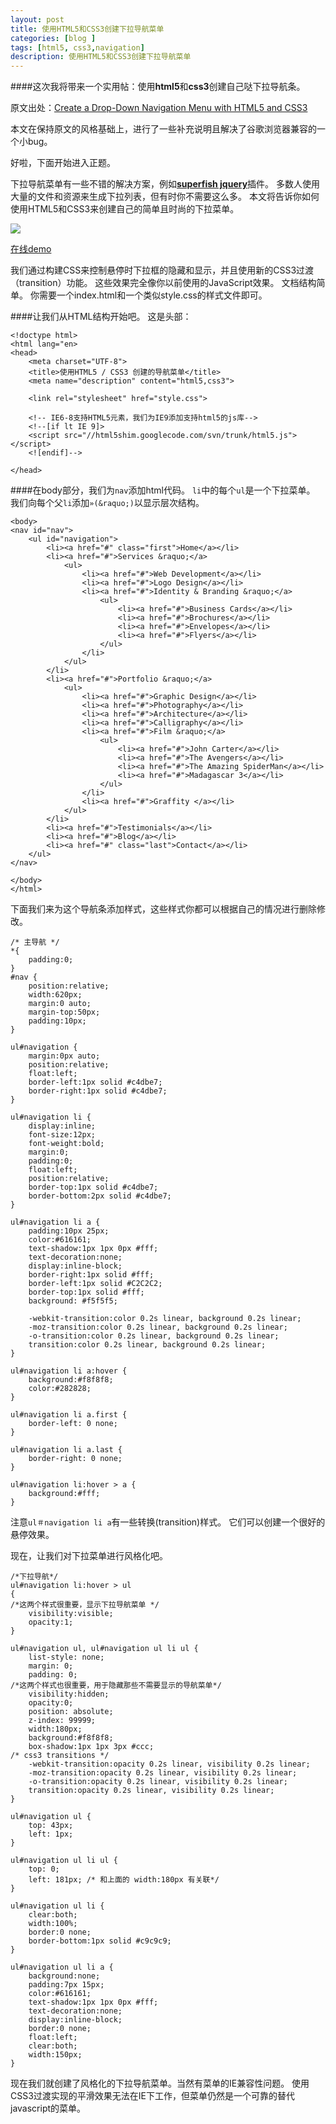 ```yaml
---
layout: post
title: 使用HTML5和CSS3创建下拉导航菜单
categories: [blog ]
tags: [html5, css3,navigation]
description: 使用HTML5和CSS3创建下拉导航菜单
---
```


####这次我将带来一个实用帖：使用**html5**和**css3**创建自己哒下拉导航条。

原文出处：[Create a Drop-Down Navigation Menu with HTML5 and CSS3](https://deliciousthemes.com/create-a-drop-down-navigation-menu-with-html5-and-css3/)

本文在保持原文的风格基础上，进行了一些补充说明且解决了谷歌浏览器兼容的一个小bug。

好啦，下面开始进入正题。

下拉导航菜单有一些不错的解决方案，例如[**superfish jquery**](https://plugins.jquery.com/superfish/)插件。 多数人使用大量的文件和资源来生成下拉列表，但有时你不需要这么多。 本文将告诉你如何使用HTML5和CSS3来创建自己的简单且时尚的下拉菜单。

![](../img/myimg/navigation-with-css3-and-html5.png)


[在线demo](http://htmlpreview.github.io/?https://github.com/SunYuqing/demo1/blob/master/index.html)

我们通过构建CSS来控制悬停时下拉框的隐藏和显示，并且使用新的CSS3过渡（transition）功能。 这些效果完全像你以前使用的JavaScript效果。 文档结构简单。 你需要一个index.html和一个类似style.css的样式文件即可。

####让我们从HTML结构开始吧。 这是头部：
```
<!doctype html>
<html lang="en>
<head>
	<meta charset="UTF-8">
	<title>使用HTML5 / CSS3 创建的导航菜单</title>
	<meta name="description" content="html5,css3">

	<link rel="stylesheet" href="style.css">

	<!-- IE6-8支持HTML5元素，我们为IE9添加支持html5的js库--> 
	<!--[if lt IE 9]>
	<script src="//html5shim.googlecode.com/svn/trunk/html5.js"></script>
	<![endif]-->

</head>
```

####在body部分，我们为`nav`添加html代码。 `li`中的每个`ul`是一个下拉菜单。 我们向每个父`li`添加`»(&raquo;)`以显示层次结构。

```
<body>
<nav id="nav">
	<ul id="navigation">
		<li><a href="#" class="first">Home</a></li>
		<li><a href="#">Services &raquo;</a>
			<ul>
				<li><a href="#">Web Development</a></li>
				<li><a href="#">Logo Design</a></li>
				<li><a href="#">Identity & Branding &raquo;</a>
					<ul>
						<li><a href="#">Business Cards</a></li>
						<li><a href="#">Brochures</a></li>
						<li><a href="#">Envelopes</a></li>
						<li><a href="#">Flyers</a></li>
					</ul>
				</li>
			</ul>
		</li>
		<li><a href="#">Portfolio &raquo;</a>
			<ul>
				<li><a href="#">Graphic Design</a></li>
				<li><a href="#">Photography</a></li>
				<li><a href="#">Architecture</a></li>
				<li><a href="#">Calligraphy</a></li>
				<li><a href="#">Film &raquo;</a>
					<ul>
						<li><a href="#">John Carter</a></li>
						<li><a href="#">The Avengers</a></li>
						<li><a href="#">The Amazing SpiderMan</a></li>
						<li><a href="#">Madagascar 3</a></li>
					</ul>
				</li>
				<li><a href="#">Graffity </a></li>
			</ul>
		</li>
		<li><a href="#">Testimonials</a></li>
		<li><a href="#">Blog</a></li>
		<li><a href="#" class="last">Contact</a></li>
	</ul>
</nav>

</body>
</html>
```

下面我们来为这个导航条添加样式，这些样式你都可以根据自己的情况进行删除修改。

```
/* 主导航 */
*{
	padding:0;
}
#nav {
    position:relative;
    width:620px;
    margin:0 auto;
    margin-top:50px;
    padding:10px;
}
 
ul#navigation {
    margin:0px auto;
    position:relative;
    float:left;
    border-left:1px solid #c4dbe7;
    border-right:1px solid #c4dbe7;
}
 
ul#navigation li {
    display:inline;
    font-size:12px;
    font-weight:bold;
    margin:0;
    padding:0;
    float:left;
    position:relative;
    border-top:1px solid #c4dbe7;
    border-bottom:2px solid #c4dbe7;
}
 
ul#navigation li a {
    padding:10px 25px;
    color:#616161;
    text-shadow:1px 1px 0px #fff;
    text-decoration:none;
    display:inline-block;
    border-right:1px solid #fff;
    border-left:1px solid #C2C2C2;
    border-top:1px solid #fff;
    background: #f5f5f5;
 
    -webkit-transition:color 0.2s linear, background 0.2s linear;
    -moz-transition:color 0.2s linear, background 0.2s linear;
    -o-transition:color 0.2s linear, background 0.2s linear;
    transition:color 0.2s linear, background 0.2s linear;
}
 
ul#navigation li a:hover {
    background:#f8f8f8;
    color:#282828;
}
 
ul#navigation li a.first {
    border-left: 0 none;
}
 
ul#navigation li a.last {
    border-right: 0 none;
}
 
ul#navigation li:hover > a {
    background:#fff;
}
```

注意`ul＃navigation li a`有一些转换(transition)样式。 它们可以创建一个很好的悬停效果。

现在，让我们对下拉菜单进行风格化吧。
```
/*下拉导航*/
ul#navigation li:hover > ul
{
/*这两个样式很重要，显示下拉导航菜单 */
    visibility:visible;
    opacity:1;
}
 
ul#navigation ul, ul#navigation ul li ul {
    list-style: none;
    margin: 0;
    padding: 0;
/*这两个样式也很重要，用于隐藏那些不需要显示的导航菜单*/
    visibility:hidden;
    opacity:0;
    position: absolute;
    z-index: 99999;
    width:180px;
    background:#f8f8f8;
    box-shadow:1px 1px 3px #ccc;
/* css3 transitions */
    -webkit-transition:opacity 0.2s linear, visibility 0.2s linear;
    -moz-transition:opacity 0.2s linear, visibility 0.2s linear;
    -o-transition:opacity 0.2s linear, visibility 0.2s linear;
    transition:opacity 0.2s linear, visibility 0.2s linear;
}
 
ul#navigation ul {
    top: 43px;
    left: 1px;
}
 
ul#navigation ul li ul {
    top: 0;
    left: 181px; /* 和上面的 width:180px 有关联*/
}
 
ul#navigation ul li {
    clear:both;
    width:100%;
    border:0 none;
    border-bottom:1px solid #c9c9c9;
}
 
ul#navigation ul li a {
    background:none;
    padding:7px 15px;
    color:#616161;
    text-shadow:1px 1px 0px #fff;
    text-decoration:none;
    display:inline-block;
    border:0 none;
    float:left;
    clear:both;
    width:150px;
}
```

现在我们就创建了风格化的下拉导航菜单。当然有菜单的IE兼容性问题。 使用CSS3过渡实现的平滑效果无法在IE下工作，但菜单仍然是一个可靠的替代javascript的菜单。

